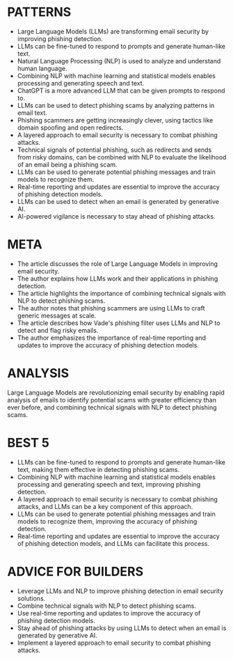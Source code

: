 # PATTERNS

* Large Language Models (LLMs) are transforming email security by improving phishing detection.
* LLMs can be fine-tuned to respond to prompts and generate human-like text.
* Natural Language Processing (NLP) is used to analyze and understand human language.
* Combining NLP with machine learning and statistical models enables processing and generating speech and text.
* ChatGPT is a more advanced LLM that can be given prompts to respond to.
* LLMs can be used to detect phishing scams by analyzing patterns in email text.
* Phishing scammers are getting increasingly clever, using tactics like domain spoofing and open redirects.
* A layered approach to email security is necessary to combat phishing attacks.
* Technical signals of potential phishing, such as redirects and sends from risky domains, can be combined with NLP to evaluate the likelihood of an email being a phishing scam.
* LLMs can be used to generate potential phishing messages and train models to recognize them.
* Real-time reporting and updates are essential to improve the accuracy of phishing detection models.
* LLMs can be used to detect when an email is generated by generative AI.
* AI-powered vigilance is necessary to stay ahead of phishing attacks.

# META

* The article discusses the role of Large Language Models in improving email security.
* The author explains how LLMs work and their applications in phishing detection.
* The article highlights the importance of combining technical signals with NLP to detect phishing scams.
* The author notes that phishing scammers are using LLMs to craft generic messages at scale.
* The article describes how Vade's phishing filter uses LLMs and NLP to detect and flag risky emails.
* The author emphasizes the importance of real-time reporting and updates to improve the accuracy of phishing detection models.

# ANALYSIS

Large Language Models are revolutionizing email security by enabling rapid analysis of emails to identify potential scams with greater efficiency than ever before, and combining technical signals with NLP to detect phishing scams.

# BEST 5

* LLMs can be fine-tuned to respond to prompts and generate human-like text, making them effective in detecting phishing scams.
* Combining NLP with machine learning and statistical models enables processing and generating speech and text, improving phishing detection.
* A layered approach to email security is necessary to combat phishing attacks, and LLMs can be a key component of this approach.
* LLMs can be used to generate potential phishing messages and train models to recognize them, improving the accuracy of phishing detection.
* Real-time reporting and updates are essential to improve the accuracy of phishing detection models, and LLMs can facilitate this process.

# ADVICE FOR BUILDERS

* Leverage LLMs and NLP to improve phishing detection in email security solutions.
* Combine technical signals with NLP to detect phishing scams.
* Use real-time reporting and updates to improve the accuracy of phishing detection models.
* Stay ahead of phishing attacks by using LLMs to detect when an email is generated by generative AI.
* Implement a layered approach to email security to combat phishing attacks.
